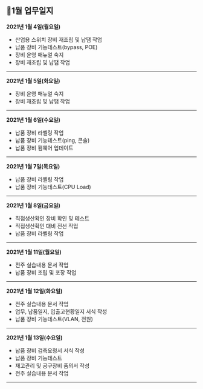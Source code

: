 ## 📅1월 업무일지


**2021년 1월 4일(월요일)**

* 산업용 스위치 장비 재조립 및 납땜 작업 
* 납품 장비 기능테스트(bypass, POE)
* 장비 운영 매뉴얼 숙지
* 장비 재조립 및 납땜 작업

- - -
**2021년 1월 5일(화요일)**

* 장비 운영 매뉴얼 숙지
* 장비 재조립 및 납땜 작업

- - -
**2021년 1월 6일(수요일)**

* 납품 장비 라벨링 작업
* 납품 장비 기능테스트(ping, 콘솔)
* 납품 장비 펌웨어 업데이트


- - -
**2021년 1월 7일(목요일)**

* 납품 장비 라벨링 작업
* 납품 장비 기능테스트(CPU Load)


- - -
**2021년 1월 8일(금요일)**

* 직접생산확인 장비 확인 및 테스트
* 직접생산확인 대비 전선 작업
* 납품 장비 라벨링 작업


- - -
**2021년 1월 11일(월요일)**

* 전주 실습내용 문서 작업
* 납품 장비 조립 및 포장 작업


- - -
**2021년 1월 12일(화요일)**

* 전주 실습내용 문서 작업
* 업무, 납품일지, 입출고현황일지 서식 작성
* 납품 장비 기능테스트(VLAN, 전원)


- - -
**2021년 1월 13일(수요일)**

* 납품 장비 검측요청서 서식 작성
* 납품 장비 기능테스트
* 재고관리 및 공구장비 품의서 작성
* 전주 실습내용 문서 작업


- - -
